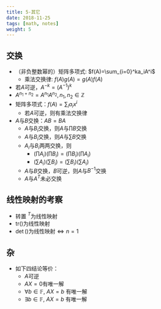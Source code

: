 ```yaml
---
title: 5-其它
date: 2018-11-25
tags: [math, notes]
weight: 5
---
```



## 交换

* （非负整数幂的）矩阵多项式: $f(A)=\sum_{i=0}^ka_iA^i$
  * 乘法交换律: $f(A)g(A)=g(A)f(A)$
* 若$A$可逆，$A^{-k} = (A^{-1})^k$
* $A^{n_1+n_2}=A^{n_1}A^{n_2},n_1,n_2\in\mathbb{Z}$
* 矩阵多项式：$f(A)=\sum_ia_ix^i$
  * 若$A$可逆，则有乘法交换律
* $A$与$B$交换：$AB=BA$
  * $A$与$B_i$交换，则$A$与$\prod B$交换
  * $A$与$B_i$交换，则$A$与$\sum B$交换
  * $A_i$与$B_i$两两交换，则
    * $(\prod A_i)(\prod B_i) = (\prod B_i)(\prod A_i)$
    * $(\sum  A_i)(\sum B_i) = (\sum B_i)(\sum A_i)$
  * $A$与$B$交换，$B$可逆，则$A$与$B^{-1}$交换
  * $A$与$A^T$未必交换

## 线性映射的考察

* 转置$\ ^T$为线性映射
* tr()为线性映射
* $\det()$为线性映射$\iff n=1$

## 杂

* 如下四结论等价：
  * $A$可逆
  * $AX=0$有唯一解
  * $\forall b\in\mathbb{F}$, $AX=b$ 有唯一解
  * $\exists b\in\mathbb{F}$, $AX=b$ 有唯一解